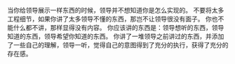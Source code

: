 当你给领导展示一样东西的时候，领导并不想知道你是怎么实现的。
不要将太多工程细节，如果你讲了太多领导不懂的东西，那岂不让领导很没有面子。
你也不能什么都不讲，那样显得没有内容。
你应该讲的东西是：领导想听的东西，领导知道的东西，领导希望你知道的东西。
你讲了一堆领导之前讲过的东西，并添加了一些自己的理解，领导一听，觉得自己的意图得到了充分的执行，获得了充分的存在感。
